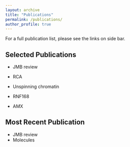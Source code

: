 ```yaml
---
layout: archive
title: "Publications"
permalink: /publications/
author_profile: true
---
```


For a full publication list, please see the links on side bar.


Selected Publications
-------------------------------------------------

* JMB review

* RCA

* Unspinning chromatin

* RNF168

* AMX

Most Recent Publication
-------------------------------------------------

* JMB review
* Molecules

